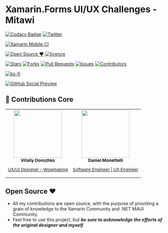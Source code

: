 # Xamarin.Forms UI/UX Challenges - Mitawi

[![Codacy Badge](https://api.codacy.com/project/badge/Grade/3f6e895c980848fa9aad033f53dad161)](https://app.codacy.com/gh/danielmonettelli/Mitawi?utm_source=github.com&utm_medium=referral&utm_content=danielmonettelli/Mitawi&utm_campaign=Badge_Grade_Settings)
[![Twitter](https://img.shields.io/twitter/follow/DanielMonetelli.svg?style=social)](https://twitter.com/DanielMonetelli)

[![Xamarin Mobile CI](https://github.com/danielmonettelli/Mitawi/actions/workflows/mobile.yml/badge.svg)](https://github.com/danielmonettelli/Mitawi/actions/workflows/mobile.yml)

[![Open Source ❤](https://badges.frapsoft.com/os/v1/open-source.svg?v=103)](#open-source-)  [![licence](https://img.shields.io/badge/license-MIT-blue.svg?style=flat-square)](https://github.com/danielmonettelli/Mitawi/blob/main/LICENSE)

[![Stars](https://img.shields.io/github/stars/danielmonettelli/Mitawi)](https://github.com/danielmonettelli/Mitawi/stargazers) [![Forks](https://img.shields.io/github/forks/danielmonettelli/Mitawi)](https://github.com/danielmonettelli/Mitawi/network/members) [![Pull Requests](https://img.shields.io/github/issues-pr/danielmonettelli/Mitawi)](https://github.com/danielmonettelli/Mitawi/pulls) [![Issues](https://img.shields.io/github/issues/danielmonettelli/Mitawi)](https://github.com/danielmonettelli/Mitawi/issues) [![Contributors](https://img.shields.io/github/contributors/danielmonettelli/Mitawi?color=2b9348)](https://github.com/danielmonettelli/Mitawi/graphs/contributors)

[![ko-fi](https://ko-fi.com/img/githubbutton_sm.svg)](https://ko-fi.com/A0A49B3UQ)

[![GitHub Social Preview](https://raw.githubusercontent.com/danielmonettelli/Mitawi/main/Assets/Mitawi_GitHub_Social_Preview.png)](#GitHub-Social-Preview)

## 👥 Contributions Core

<table>
 <tbody>
  <tr>
    <td align="center" valign="top">
      <a href="https://www.linkedin.com/in/vitaliy-dorozhko-985767118/">
        <img width="150" src="https://raw.githubusercontent.com/danielmonettelli/Mitawi/main/Assets/Vitaliy_Dorozhko.jpg"/><br>
        <sub>
          <b>Vitaliy Dorozhko</b>
          <br>
          <p>UX/UI Designer – Wowmaking</p>
        </sub>
      </a>
    </td>
     <td align="center" valign="top">
      <a href="https://www.linkedin.com/in/danielmonettelli/">
        <img width="150" src="https://github.com/danielmonettelli.png"/><br>
        <sub>
          <b>Daniel Monettelli</b>
          <br>
          <p>Software Engineer | UX Engineer</p>
        </sub>
      </a>
    </td>
  </tr>
  </tbody>
</table>

## Open Source ❤

- All my contributions are open source, with the purpose of providing a grain of knowledge to the Xamarin Community and .NET MAUI Community.
- Feel free to use this project, but ***be sure to acknowledge the efforts of the original designer and myself***.

